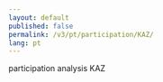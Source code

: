 ```yaml
---
layout: default
published: false
permalink: /v3/pt/participation/KAZ/
lang: pt
---
```


participation analysis KAZ
